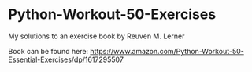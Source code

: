 # Python-Workout-50-Exercises
My solutions to an exercise book by Reuven M. Lerner

Book can be found here: https://www.amazon.com/Python-Workout-50-Essential-Exercises/dp/1617295507
